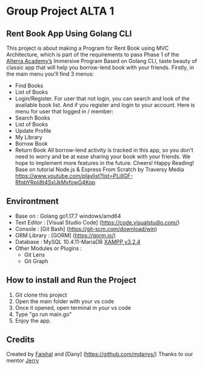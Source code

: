 # Group Project ALTA 1

## Rent Book App Using Golang CLI

This project is about making a Program for Rent Book using MVC Architecture, which is part of the requirements to pass Phase 1 of the [Alterra Academy’s](https://academy.alterra.id/) Immersive Program
Based on Golang CLI, taste beauty of classic app that will help you borrow-lend book with your friends.
Firstly, in the main menu you'll find 3 menus:

- Find Books
- List of Books
- Login/Register.
  For user that not login, you can search and look of the available book list. And if you register and login to your account. Here is menu for user that logged in / member:
- Search Books
- List of Books
- Update Profile
- My Library
- Borrow Book
- Return Book
  All borrow-lend activity is tracked in this app, so you don't need to worry and be at ease sharing your book with your friends.
  We hope to implement more features in the future.
  Cheers! Happy Reading!
  Base on tutorial Node.js & Express From Scratch by Traversy Media
  https://www.youtube.com/playlist?list=PLillGF-RfqbYRpji8t4SxUkMxfowG4Kqp

## Environtment

- Base on : Golang go1.17.7 windows/amd64
- Text Editor : [Visual Studio Code] (https://code.visualstudio.com/)
- Console : [Git Bash] (https://git-scm.com/download/win)
- ORM Library : [GORM] (https://gorm.io/)
- Database : MySQL 10.4.11-MariaDB [XAMPP v3.2.4](https://www.apachefriends.org/download.html)
- Other Modules or Plugins :
  - Git Lens
  - Git Graph

## How to install and Run the Project

1.  Git clone this project
2.  Open the main folder with your vs code
3.  Once it opened, open terminal in your vs code
4.  Type "go run main.go"
5.  Enjoy the app.

## Credits

Created by [Faishal](https://github.com/mfaishal882) and [Dany] (https://github.com/mdanys/)
Thanks to our mentor [Jerry](https://github.com/jackthepanda96)
